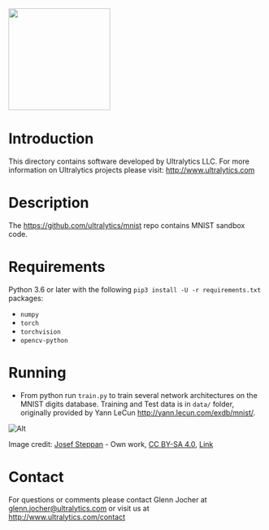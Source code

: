 <img src="https://storage.googleapis.com/ultralytics/UltralyticsLogoName1000×676.png" width="200">  

# Introduction

This directory contains software developed by Ultralytics LLC. For more information on Ultralytics projects please visit:
http://www.ultralytics.com  

# Description

The https://github.com/ultralytics/mnist repo contains MNIST sandbox code. 

# Requirements

Python 3.6 or later with the following `pip3 install -U -r requirements.txt` packages:

- `numpy`
- `torch`
- `torchvision`
- `opencv-python`

# Running
- From python run `train.py` to train several network architectures on the MNIST digits database. Training and Test data is in `data/` folder, originally provided by Yann LeCun http://yann.lecun.com/exdb/mnist/.

![Alt](https://upload.wikimedia.org/wikipedia/commons/2/27/MnistExamples.png "example")

Image credit: <a href="//commons.wikimedia.org/w/index.php?title=User:Jost_swd15&amp;action=edit&amp;redlink=1" class="new" title="User:Jost swd15 (page does not exist)">Josef Steppan</a> - <span class="int-own-work" lang="en">Own work</span>, <a href="https://creativecommons.org/licenses/by-sa/4.0" title="Creative Commons Attribution-Share Alike 4.0">CC BY-SA 4.0</a>, <a href="https://commons.wikimedia.org/w/index.php?curid=64810040">Link</a>

# Contact

For questions or comments please contact Glenn Jocher at glenn.jocher@ultralytics.com or visit us at http://www.ultralytics.com/contact
